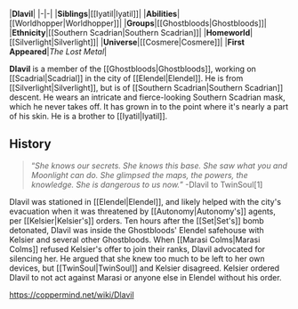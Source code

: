 |**Dlavil**|
|-|-|
|**Siblings**|[[Iyatil\|Iyatil]]|
|**Abilities**|[[Worldhopper\|Worldhopper]]|
|**Groups**|[[Ghostbloods\|Ghostbloods]]|
|**Ethnicity**|[[Southern Scadrian\|Southern Scadrian]]|
|**Homeworld**|[[Silverlight\|Silverlight]]|
|**Universe**|[[Cosmere\|Cosmere]]|
|**First Appeared**|*The Lost Metal*|

**Dlavil** is a member of the [[Ghostbloods\|Ghostbloods]], working on [[Scadrial\|Scadrial]] in the city of [[Elendel\|Elendel]]. He is from [[Silverlight\|Silverlight]], but is of [[Southern Scadrian\|Southern Scadrian]] descent. He wears an intricate and fierce-looking Southern Scadrian mask, which he never takes off. It has grown in to the point where it's nearly a part of his skin. He is a brother to [[Iyatil\|Iyatil]].

## History
>“*She knows our secrets. She knows this base. She saw what you and Moonlight can do. She glimpsed the maps, the powers, the knowledge. She is dangerous to us now.*”
\-Dlavil to TwinSoul[1]

Dlavil was stationed in [[Elendel\|Elendel]], and likely helped with the city's evacuation when it was threatened by [[Autonomy\|Autonomy's]] agents, per [[Kelsier\|Kelsier's]] orders. Ten hours after the [[Set\|Set's]] bomb detonated, Dlavil was inside the Ghostbloods' Elendel safehouse with Kelsier and several other Ghostbloods. When [[Marasi Colms\|Marasi Colms]] refused Kelsier's offer to join their ranks, Dlavil advocated for silencing her. He argued that she knew too much to be left to her own devices, but [[TwinSoul\|TwinSoul]] and Kelsier disagreed. Kelsier ordered Dlavil to not act against Marasi or anyone else in Elendel without his order.



https://coppermind.net/wiki/Dlavil